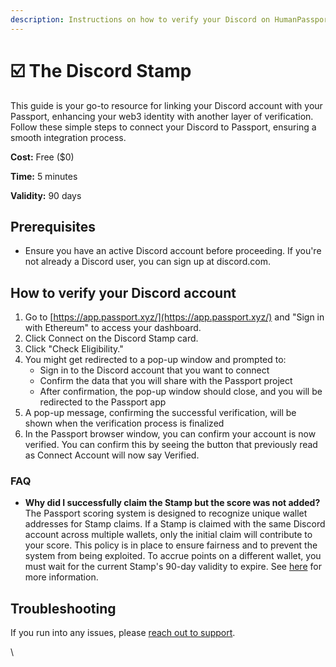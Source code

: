 ```yaml
---
description: Instructions on how to verify your Discord on HumanPassport
---
```


# ☑️ The Discord Stamp

This guide is your go-to resource for linking your Discord account with your Passport, enhancing your web3 identity with another layer of verification. Follow these simple steps to connect your Discord to Passport, ensuring a smooth integration process.

**Cost:** Free ($0)

**Time:** 5 minutes

**Validity:** 90 days&#x20;

## Prerequisites

* Ensure you have an active Discord account before proceeding. If you're not already a Discord user, you can sign up at discord.com.&#x20;

## How to verify your Discord account

1. Go to [https://app.passport.xyz/](https://app.passport.xyz/) and "Sign in with Ethereum" to access your dashboard.
2. Click Connect on the Discord Stamp card.
3. Click "Check Eligibility."
4. You might get redirected to a pop-up window and prompted to:
   * Sign in to the Discord account that you want to connect
   * Confirm the data that you will share with the Passport project
   * After confirmation, the pop-up window should close, and you will be redirected to the Passport app
5. A pop-up message, confirming the successful verification, will be shown when the verification process is finalized
6. In the Passport browser window, you can confirm your account is now verified. You can confirm this by seeing the button that previously read as Connect Account will now say Verified.

### FAQ

* **Why did I successfully claim the Stamp but the score was not added?**\
  The Passport scoring system is designed to recognize unique wallet addresses for Stamp claims. If a Stamp is claimed with the same Discord account across multiple wallets, only the initial claim will contribute to your score. This policy is in place to ensure fairness and to prevent the system from being exploited. To accrue points on a different wallet, you must wait for the current Stamp's 90-day validity to expire. See [here](https://support.gitcoin.co/gitcoin-knowledge-base/gitcoin-passport/common-questions/why-is-my-passport-score-not-adding-up) for more information.

## Troubleshooting

If you run into any issues, please [reach out to support](../../need-support.md).&#x20;

\
